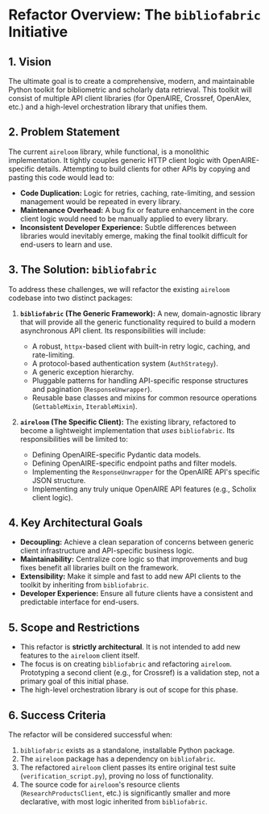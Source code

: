 # Refactor Overview: The `bibliofabric` Initiative

## 1. Vision

The ultimate goal is to create a comprehensive, modern, and maintainable Python toolkit for bibliometric and scholarly data retrieval. This toolkit will consist of multiple API client libraries (for OpenAIRE, Crossref, OpenAlex, etc.) and a high-level orchestration library that unifies them.

## 2. Problem Statement

The current `aireloom` library, while functional, is a monolithic implementation. It tightly couples generic HTTP client logic with OpenAIRE-specific details. Attempting to build clients for other APIs by copying and pasting this code would lead to:

-   **Code Duplication:** Logic for retries, caching, rate-limiting, and session management would be repeated in every library.
-   **Maintenance Overhead:** A bug fix or feature enhancement in the core client logic would need to be manually applied to every library.
-   **Inconsistent Developer Experience:** Subtle differences between libraries would inevitably emerge, making the final toolkit difficult for end-users to learn and use.

## 3. The Solution: `bibliofabric`

To address these challenges, we will refactor the existing `aireloom` codebase into two distinct packages:

1.  **`bibliofabric` (The Generic Framework):** A new, domain-agnostic library that will provide all the generic functionality required to build a modern asynchronous API client. Its responsibilities will include:
    -   A robust, `httpx`-based client with built-in retry logic, caching, and rate-limiting.
    -   A protocol-based authentication system (`AuthStrategy`).
    -   A generic exception hierarchy.
    -   Pluggable patterns for handling API-specific response structures and pagination (`ResponseUnwrapper`).
    -   Reusable base classes and mixins for common resource operations (`GettableMixin`, `IterableMixin`).

2.  **`aireloom` (The Specific Client):** The existing library, refactored to become a lightweight implementation that *uses* `bibliofabric`. Its responsibilities will be limited to:
    -   Defining OpenAIRE-specific Pydantic data models.
    -   Defining OpenAIRE-specific endpoint paths and filter models.
    -   Implementing the `ResponseUnwrapper` for the OpenAIRE API's specific JSON structure.
    -   Implementing any truly unique OpenAIRE API features (e.g., Scholix client logic).

## 4. Key Architectural Goals

-   **Decoupling:** Achieve a clean separation of concerns between generic client infrastructure and API-specific business logic.
-   **Maintainability:** Centralize core logic so that improvements and bug fixes benefit all libraries built on the framework.
-   **Extensibility:** Make it simple and fast to add new API clients to the toolkit by inheriting from `bibliofabric`.
-   **Developer Experience:** Ensure all future clients have a consistent and predictable interface for end-users.

## 5. Scope and Restrictions

-   This refactor is **strictly architectural**. It is not intended to add new features to the `aireloom` client itself.
-   The focus is on creating `bibliofabric` and refactoring `aireloom`. Prototyping a second client (e.g., for Crossref) is a validation step, not a primary goal of this initial phase.
-   The high-level orchestration library is out of scope for this phase.

## 6. Success Criteria

The refactor will be considered successful when:
1.  `bibliofabric` exists as a standalone, installable Python package.
2.  The `aireloom` package has a dependency on `bibliofabric`.
3.  The refactored `aireloom` client passes its entire original test suite (`verification_script.py`), proving no loss of functionality.
4.  The source code for `aireloom`'s resource clients (`ResearchProductsClient`, etc.) is significantly smaller and more declarative, with most logic inherited from `bibliofabric`.
